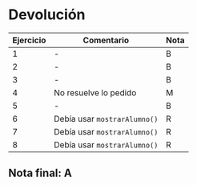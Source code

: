 # Devolución

| Ejercicio | Comentario                   | Nota |
| --------- | ---------------------------- | ---- |
| 1         | -                            | B    |
| 2         | -                            | B    |
| 3         | -                            | B    |
| 4         | No resuelve lo pedido        | M    |
| 5         | -                            | B    |
| 6         | Debía usar `mostrarAlumno()` | R    |
| 7         | Debía usar `mostrarAlumno()` | R    |
| 8         | Debía usar `mostrarAlumno()` | R    |

## Nota final: **A**
